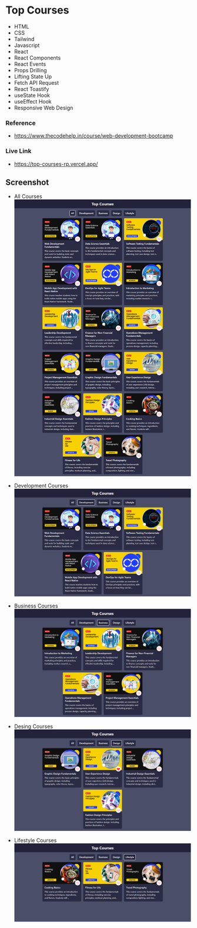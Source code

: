 # Top Courses

- HTML
- CSS
- Tailwind
- Javascript
- React
- React Components
- React Events
- Props Drilling
- Lifting State Up
- Fetch API Request
- React Toastify
- useState Hook
- useEffect Hook
- Responsive Web Design


### Reference
- https://www.thecodehelp.in/course/web-development-bootcamp

### Live Link

- https://top-courses-rp.vercel.app/





## Screenshot


- All Courses
![App Screenshot](https://github.com/Rahul-Bhutaiya/Top-Courses/blob/main/project-screenshot/top%20courses%20-%20all.png?raw=true)

- Development Courses
![App Screenshot](https://github.com/Rahul-Bhutaiya/Top-Courses/blob/main/project-screenshot/top%20courses%20-%20development.png?raw=true)

- Business Courses
![App Screenshot](https://github.com/Rahul-Bhutaiya/Top-Courses/blob/main/project-screenshot/top%20courses%20-%20business.png?raw=true)

- Desing Courses
![App Screenshot](https://github.com/Rahul-Bhutaiya/Top-Courses/blob/main/project-screenshot/top%20courses%20-%20design.png?raw=true)

- Lifestyle Courses
![App Screenshot](https://github.com/Rahul-Bhutaiya/Top-Courses/blob/main/project-screenshot/top%20courses%20-%20life%20style.png?raw=true)









